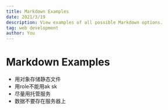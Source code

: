 ```yaml
---
title: Markdown Examples
date: 2021/3/19
description: View examples of all possible Markdown options.
tag: web development
author: You
---
```


# Markdown Examples

* 用对象存储静态文件
* 用role不能用ak sk
* 尽量用托管服务
* 数据不要存在服务器上
